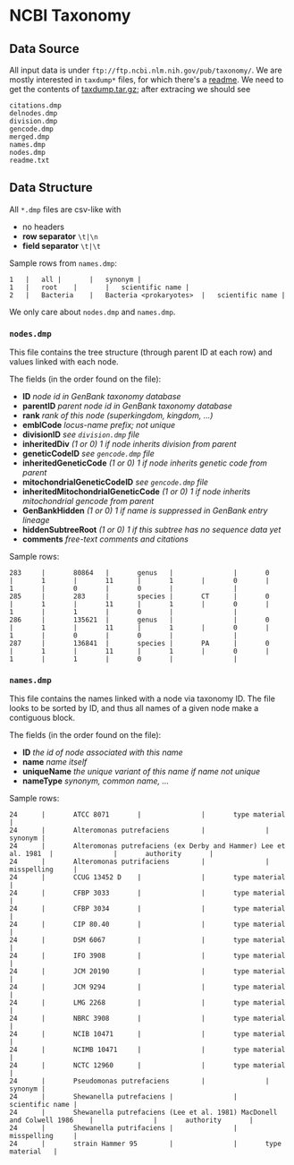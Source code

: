 # NCBI Taxonomy

## Data Source

All input data is under `ftp://ftp.ncbi.nlm.nih.gov/pub/taxonomy/`. We are mostly interested in `taxdump*` files, for which there's a [readme][taxdump-readme]. We need to get the contents of [taxdump.tar.gz][taxdump-archive]; after extracing we should see

```
citations.dmp
delnodes.dmp
division.dmp
gencode.dmp
merged.dmp
names.dmp
nodes.dmp
readme.txt
```

## Data Structure

All `*.dmp` files are csv-like with

- no headers
- **row separator** `\t|\n`
- **field separator** `\t|\t`

Sample rows from `names.dmp`:

```
1	|	all	|		|	synonym	|
1	|	root	|		|	scientific name	|
2	|	Bacteria	|	Bacteria <prokaryotes>	|	scientific name	|
```

We only care about `nodes.dmp` and `names.dmp`.

### `nodes.dmp`

This file contains the tree structure (through parent ID at each row) and values linked with each node.

The fields (in the order found on the file):

- **ID** *node id in GenBank taxonomy database*
- **parentID** *parent node id in GenBank taxonomy database*
- **rank** *rank of this node (superkingdom, kingdom, ...)*
- **emblCode** *locus-name prefix; not unique*
- **divisionID** *see `division.dmp` file*
- **inheritedDiv**  *(1 or 0) 1 if node inherits division from parent*
- **geneticCodeID** *see `gencode.dmp` file*
- **inheritedGeneticCode** *(1 or 0) 1 if node inherits genetic code from parent*
- **mitochondrialGeneticCodeID** *see `gencode.dmp` file*
- **inheritedMitochondrialGeneticCode** *(1 or 0) 1 if node inherits mitochondrial gencode from parent*
- **GenBankHidden** *(1 or 0) 1 if name is suppressed in GenBank entry lineage*
- **hiddenSubtreeRoot** *(1 or 0) 1 if this subtree has no sequence data yet*
- **comments** *free-text comments and citations*

Sample rows:

```
283     |       80864   |       genus   |               |       0       |       1       |       11      |       1       |       0       |       1       |       0       |       0       |               |
285     |       283     |       species |       CT      |       0       |       1       |       11      |       1       |       0       |       1       |       1       |       0       |               |
286     |       135621  |       genus   |               |       0       |       1       |       11      |       1       |       0       |       1       |       0       |       0       |               |
287     |       136841  |       species |       PA      |       0       |       1       |       11      |       1       |       0       |       1       |       1       |       0       |               |
```

### `names.dmp`

This file contains the names linked with a node via taxonomy ID. The file looks to be sorted by ID, and thus all names of a given node make a contiguous block.

The fields (in the order found on the file):

- **ID** *the id of node associated with this name*
- **name** *name itself*
- **uniqueName** *the unique variant of this name if name not unique*
- **nameType** *synonym, common name, ...*

Sample rows:

```
24      |       ATCC 8071       |               |       type material   |
24      |       Alteromonas putrefaciens        |               |       synonym |
24      |       Alteromonas putrefaciens (ex Derby and Hammer) Lee et al. 1981  |               |       authority       |
24      |       Alteromonas putrifaciens        |               |       misspelling     |
24      |       CCUG 13452 D    |               |       type material   |
24      |       CFBP 3033       |               |       type material   |
24      |       CFBP 3034       |               |       type material   |
24      |       CIP 80.40       |               |       type material   |
24      |       DSM 6067        |               |       type material   |
24      |       IFO 3908        |               |       type material   |
24      |       JCM 20190       |               |       type material   |
24      |       JCM 9294        |               |       type material   |
24      |       LMG 2268        |               |       type material   |
24      |       NBRC 3908       |               |       type material   |
24      |       NCIB 10471      |               |       type material   |
24      |       NCIMB 10471     |               |       type material   |
24      |       NCTC 12960      |               |       type material   |
24      |       Pseudomonas putrefaciens        |               |       synonym |
24      |       Shewanella putrefaciens |               |       scientific name |
24      |       Shewanella putrefaciens (Lee et al. 1981) MacDonell and Colwell 1986    |               |       authority       |
24      |       Shewanella putrifaciens |               |       misspelling     |
24      |       strain Hammer 95        |               |       type material   |
```

[taxdump-readme]: ftp://ftp.ncbi.nlm.nih.gov/pub/taxonomy/taxdump_readme.txt
[taxdump-archive]: ftp://ftp.ncbi.nlm.nih.gov/pub/taxonomy/taxdump.tar.gz